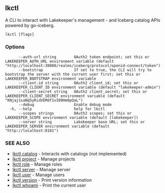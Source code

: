 ## lkctl

A CLI to interact with Lakekeeper's management - and Iceberg catalog APIs powered by go-iceberg.

```
lkctl [flags]
```

### Options

```
      --auth-url string        OAuth2 token endpoint; set this or LAKEKEEPER_AUTH_URL environment variable (default "http://localhost:30080/realms/iceberg/protocol/openid-connect/token")
      --bootstrap              If set to true, the CLI will try to bootstrap the server with the current user first; set this or LAKEKEEPER_BOOTSTRAP environment variable
      --client-id string       OAuth2 client_id; set this or LAKEKEEPER_CLIENT_ID environment variable (default "lakekeeper-admin")
      --client-secret string   OAuth2 client_secret; set this or LAKEKEEPER_CLIENT_SECRET environment variable (default "KNjaj1saNq5yRidVEMdf1vI09Hm0pQaL")
      --debug                  Enable debug mode
  -h, --help                   help for lkctl
      --scopes strings         OAuth2 scopes; set this or LAKEKEEPER_SCOPE environment variable (default [lakekeeper])
      --server string          Lakekeeper base URL; set this or LAKEKEEPER_SERVER environment variable (default "http://localhost:8181")
```

### SEE ALSO

* [lkctl catalog](lkctl_catalog.md)	 - Interacts with catalogs (not implemented)
* [lkctl project](lkctl_project.md)	 - Manage projects
* [lkctl role](lkctl_role.md)	 - Manage roles
* [lkctl server](lkctl_server.md)	 - Manage server
* [lkctl user](lkctl_user.md)	 - Manage users
* [lkctl version](lkctl_version.md)	 - Print version information
* [lkctl whoami](lkctl_whoami.md)	 - Print the current user

